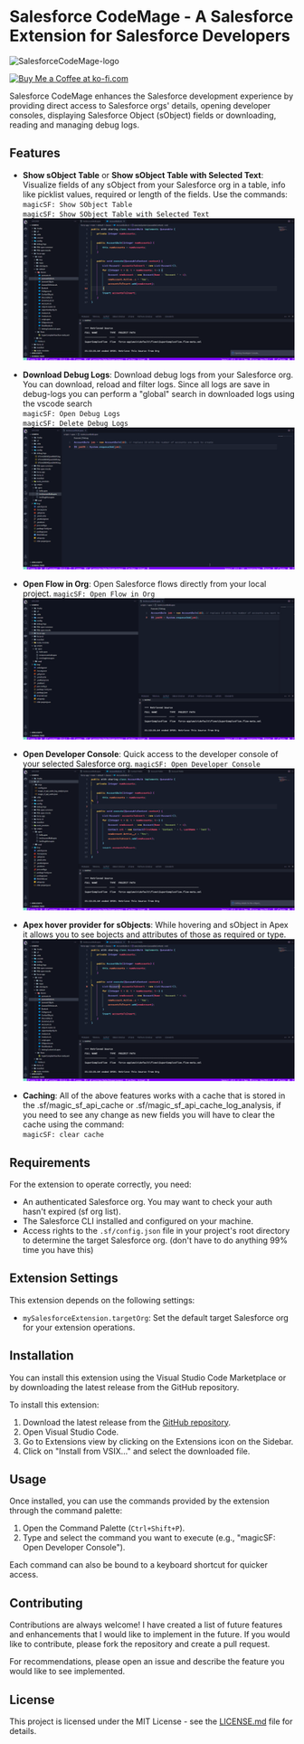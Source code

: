 # Salesforce CodeMage - A Salesforce Extension for Salesforce Developers

<img src="https://raw.githubusercontent.com/Teodoro-lab/SalesforceCodeMage/main/resources/magicSF-logo.webp" alt="SalesforceCodeMage-logo" width="200"/>

<a href='https://ko-fi.com/teodorolab' target='_blank'><img height='35' style='border:0px;height:46px;' src='https://az743702.vo.msecnd.net/cdn/kofi3.png?v=0' border='0' alt='Buy Me a Coffee at ko-fi.com'></a>

Salesforce CodeMage enhances the Salesforce development experience by providing direct access to Salesforce orgs' details, opening developer consoles, displaying Salesforce Object (sObject) fields or downloading, reading and managing debug logs.

## Features

- **Show sObject Table** or **Show sObject Table with Selected Text**: Visualize fields of any sObject from your Salesforce org in a table, info like picklist values, required or length of the fields. Use the commands: <br/>
 `magicSF: Show SObject Table`<br/>
 `magicSF: Show SObject Table with Selected Text`<br/>
![Show sObject Table](resources/sf_sobject_table.gif)

- **Download Debug Logs**: Download debug logs from your Salesforce org. You can download, reload and filter logs. Since all logs are save in debug-logs you can perform a "global" search in downloaded logs using the vscode search<br/>
`magicSF: Open Debug Logs` <br/>
`magicSF: Delete Debug Logs` <br/>
![Download Debug Logs](resources/sf_download_debug_logs.gif)

- **Open Flow in Org**: Open Salesforce flows directly from your local project.
`magicSF: Open Flow in Org`<br/>
![Open Flow in Org](resources/sf_open_flow_in_org.gif)

- **Open Developer Console**: Quick access to the developer console of your selected Salesforce org.
`magicSF: Open Developer Console`<br/>
![Open Developer Console](resources/sf_open_dev_console.gif)

- **Apex hover provider for sObjects**: While hovering and sObject in Apex it allows you to see bojects and attributes of those as required or type.<br/>
![Apex hover provider for sObjects](resources/sf_hover_provider.gif)

- **Caching**: All of the above features works with a cache that is stored in the .sf/magic_sf_api_cache or .sf/magic_sf_api_cache_log_analysis, if you need to see any change as new fields you will have to clear the cache using the command:<br/>
`magicSF: clear cache`

## Requirements

For the extension to operate correctly, you need:
- An authenticated Salesforce org. You may want to check your auth hasn't expired (sf org list).
- The Salesforce CLI installed and configured on your machine.
- Access rights to the `.sf/config.json` file in your project's root directory to determine the target Salesforce org. (don't have to do anything 99% time you have this)

## Extension Settings

This extension depends on the following settings:

- `mySalesforceExtension.targetOrg`: Set the default target Salesforce org for your extension operations.

## Installation
You can install this extension using the Visual Studio Code Marketplace or by downloading the latest release from the GitHub repository.

To install this extension:
1. Download the latest release from the [GitHub repository](https://github.com/Teodoro-lab/SalesforceCodeMage).
2. Open Visual Studio Code.
3. Go to Extensions view by clicking on the Extensions icon on the Sidebar.
4. Click on "Install from VSIX..." and select the downloaded file.


## Usage

Once installed, you can use the commands provided by the extension through the command palette:
1. Open the Command Palette (`Ctrl+Shift+P`).
2. Type and select the command you want to execute (e.g., "magicSF: Open Developer Console").

Each command can also be bound to a keyboard shortcut for quicker access.

## Contributing

Contributions are always welcome! I have created a list of future features and enhancements that I would like to implement in the future. If you would like to contribute, please fork the repository and create a pull request.

For recommendations, please open an issue and describe the feature you would like to see implemented.

## License

This project is licensed under the MIT License - see the [LICENSE.md](https://github.com/Teodoro-lab/SalesforceCodeMage/blob/7c62dbb69f5fb59523905e3f936dfbc3cb844052/LICENSE) file for details.
